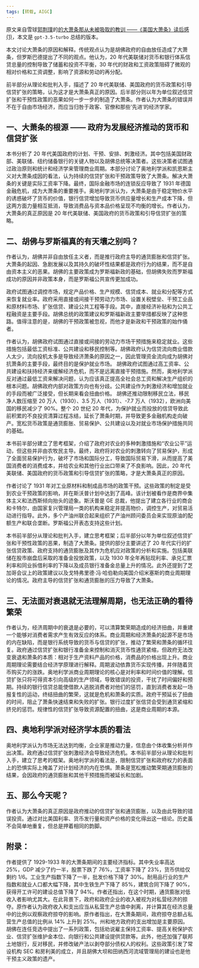 ```yaml
---
tags: [转载, AIGC]
---
```


原文来自雪球[郭荆璞](https://xueqiu.com/guojingpu)的[的大萧条那从未被吸取的教训 ——《美国大萧条》读后感 (1)](https://xueqiu.com/7571730629/243520848)，本文是 `gpt-3.5-turbo` 总结的版本。

本文讨论大萧条的原因和解释。传统观点认为是胡佛政府的自由放任造成了大萧条，但罗斯巴德提出了不同的观点。他认为，20 年代美联储对货币和银行体系信贷总量的控制导致了储蓄和投资不平衡，30 年代的财政和工资政策阻碍了微观的相对价格和工资调整，影响了资源和劳动的再分配。

前半部分从理论和批判入手，描述了 20 年代美联储、美国政府的货币政策和引导信贷扩张的策略，认为这才是大萧条真正的原因。后半部分则以年为单位叙述信贷扩张和干预性政策的恶果如何一步一步的制造了大萧条。作者认为大萧条的错误并不在于自由市场经济，而应当归咎于政客、官僚和那些’先进’的经济学家。

## 一、大萧条的根源 —— 政府为发展经济推动的货币和信贷扩张

本书分析了 20 年代美国政府的计划、干预、安排、刺激经济。其中包括美国财政部、美联储、纽约储备银行的关键人物以及胡佛总统等决策者。这些决策者试图通过政治原则和统计和经济学来管理商业周期。本部分讨论了奥地利学派和凯恩斯主义对大萧条成因的看法，认为持续的信贷扩张和干预政策导致了大萧条。解决大萧条的关键是实际工资率下降。最终，国际金融市场的连锁反应导致了 1931 年德国金融危机，成为大萧条的重要推手。奥地利学派认为，大萧条是由于稳定物价水平的诱惑破坏了货币的价值，银行信贷增加导致货币供应量增长和生产成本下降，但这两方面力量相互抵消，导致消费品与资本品价格呈现不均衡的增长。作者认为，大萧条的真正原因是 20 年代美联储、美国政府的货币政策和引导信贷扩张的策略。

## 二、胡佛与罗斯福真的有天壤之别吗？

作者认为，胡佛并非自由放任主义者，而是推行政府主导的通货膨胀和信贷扩张。大萧条的起因、急剧发展以及其持久的破坏性结果都是政府行为的结果，而不是自由资本主义的恶果。胡佛的主要政策成为罗斯福新政的基础，但胡佛失败而罗斯福成功的原因并非政策本身，而是罗斯福公共宣传更加成功。

政府试图通过调控市场，规定产品价格、生产规模、信贷成本、就业和分配等方式来恢复就业率。政府采用直接或间接干预劳动力市场、设置关税壁垒、干预工业品和原材料市场、扩张信贷、建设公共工程等手段。其中，直接经济补贴和为公共工程融资是主要手段。胡佛总统的政策建议和罗斯福新政主要举措都反映了这种思路。值得注意的是，胡佛的干预政策被忽视，而他才是新政和干预政策的始作俑者。

作者认为，胡佛政府试图通过直接或间接的劳动力市场干预措施来稳定就业。这些措施包括最低工资标准、公共建设和移民控制等。胡佛政府认为信贷流向商业借款人太少，流向投机太多是导致经济萧条的原因之一，因此管理资金流向成为胡佛对抗萧条的主要手段，最终目的是保护就业市场。
胡佛政府试图通过高工资率、公共建设和扶持经济来缓解经济危机，而不是远离直接干预措施。然而，奥地利学派反对通过最低工资来解决问题，认为应该真正提高全社会总工资和解决生产组织的根本问题。胡佛政府内部对政策方向也有分歧。公共建设作为刺激经济和增加就业的手段而被广泛接受，但长期来看会扭曲价格。
胡佛还推动限制移民立法，移民净人数压缩至 20 万人（1930）、3.5 万人（1931）、-7.7 万人（1932），欧洲向美国的移民减少了 90%。整个 20 世纪 20 年代，为保护就业而投放的信贷导致此前积累的不良投资清算过程冻结，延长了萧条时期，并导致更多金融机构走向破产。宽松货币政策是通货膨胀、贸易保护、公共建设以及对就业市场保护措施共同的基础。

本书前半部分建立了思考框架，介绍了政府对农业的多种刺激措施和“农业公平”运动，但这些并非由农牧民主导。最终，政府将对农业的刺激转向了贸易保护，形成了全面贸易保护行为，破坏了市场和国际分工，导致国际贸易下滑，从而提高了美国消费者的消费成本，并给农业和其他行业出口带来了不良影响。因此，20 年代美联储、美国政府的货币政策和引导信贷扩张的策略，才是大萧条真正的原因。

作者讨论了 1931 年对工业原材料和制成品市场的政策干预。这些政策的制定是受到农业干预政策的影响，并在斯沃普计划中达到了高峰。该计划被看作是商界中集体主义和法西斯倾向抬头的迹象。斯沃普是 GE 总裁，他提出了建立各行业的商会和卡特尔，由国家复兴管理局一类的机构来稳定并提高物价，调控生产，对贸易活动进行指导。此外，多个产油州联合起来组织了产油州顾问委员会来实现原油的配额生产和联合垄断。罗斯福公开表态支持这些计划。

本书前半部分从理论和批判入手，建立思考框架；后半部分以年为单位叙述信贷扩张和干预性政策的恶果，制造了大萧条。提供的部分主要讲述了 20 年代实行的扩张信贷政策、政府支持的通货膨胀及其作为危机应对政策的分析和实施。包括美联储在股市崩盘后采取的准备金投放政策，以及 1930 年全年再贴现利率、承兑汇票利率和同业拆借利率的下降以及成员银行准备金总量上升的情况。此外还提到了芝加哥会议上的政策建议以及戈特弗里德·冯·哈伯勒向美国介绍米塞斯的商业周期理论的情况。政府主导的信贷扩张和通货膨胀的压力导致了大萧条。

## 三、无法面对衰退就无法理解周期，也无法正确的看待繁荣

作者认为，经济周期中的衰退是必要的，可以清算繁荣期造成的经济扭曲，并重建一个能够对消费者需求产生有效反应的体系。商业周期和经济萧条的起源不是市场的内在缺陷，而是银行系统导致的货币与信贷的扩张，推动了繁荣和萧条的循环往复。政府通过信贷扩张和银行准备金来控制和消灭货币性通货紧缩，但政府无法改变衰退和萧条的本质：相对于生产资料产品的价格，消费品的价格出现上升。商业周期理论需要结合经济学原理进行解释。周期波动依靠货币实现传播，并伴随着货币购买力的涨跌。奥地利学派商业周期理论的核心是对利率和时间价值的理解。信贷扩张只将可得资本引向高级的生产领域，导致错误的投资，干扰了时间偏好和预期。持续的银行信贷总能使借款人逃脱消费者对他们的惩罚，直到消费者发起一场报复性的运动，终结扭曲的繁荣，这就是危机和萧条的实质。政府干预延长了扭曲的时间，阻止了萧条快速结束和失败的扩张。银行过度扩张信贷会受到通货紧缩和挤兑的惩罚。规律性的信贷扩张导致资源配置的扭曲，这是商业周期的本源。

## 四、奥地利学派对经济学本质的看法

奥地利学派认为市场无法达到均衡，企业家是推动力量，信息由个体收集分析并作出决策。政府通过信贷扩张刺激经济会导致经济危机。本书前半部分从理论和批判入手，建立了思考的框架。奥地利学派的看法是，限制信贷扩张和政府权力的表面上的恐惧实际上掩盖了对计划经济的内在恐惧。萧条是宽松推动繁荣期通货膨胀的结果，会因政府的通货膨胀和其他干预措施而被延长和加剧。

## 五、那么今天呢？

作者认为大萧条的真正原因是政府推动的信贷扩张和通货膨胀，以及由此导致的错误投资。通过对比美国利率、货币发行量和资产价格的变化得出这一结论。历史虽不会简单地重复，但总是押着相同的韵脚。

## 附录：

作者提供了 1929-1933 年的大萧条期间的主要经济指标。其中失业率高达 25%，GDP 减少了约一半，股票下跌了 76%，工资率下降了 23%，货币供给仅剩约 1/6。工业生产指数下降了一半，批发价格下降了 30%。耐用品行业的生产指数和就业人口都大幅下降，其中生铁生产下降了 85%，建筑合同下降了 90%，获得开工许可的建设总值下降了 94%。作者还指出，在这个时期，通货膨胀对低收入者影响尤其大。在此背景下，政府和政府企业的收入被视为对私营经济的掠夺。原作者认为政府收入和支出应当从私营生产总值中剥离，并计算其在经济总量中的比例以观察政府掠夺的影响。原作者指出，在大萧条期间，政府掠夺总额占私营生产总值的比例从 14% 上升到 25%。州和地方政府的支出增加是主要原因。胡佛在连任竞选中提出了一系列政策，包括劝说雇主保持工资率、提高关税保护农业、信贷扩张维护金本位、向银行和公共建设提供贷款等。此外，他还加强了联邦土地银行，反对移民，并修改破产法以剥夺部分债权人的权利。这些政策引发了常设机构 SEC 和房利美的成立，并且胡佛大坝和田纳西河流域管理局的建设也是他干预主义政策的遗产。
